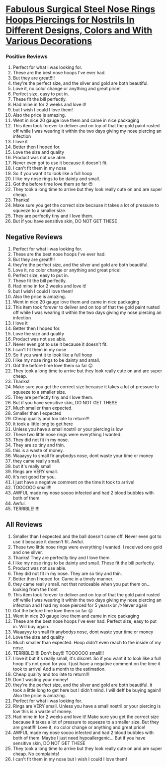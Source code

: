 # [Fabulous Surgical Steel Nose Rings Hoops Piercings for Nostrils In Different Designs, Colors and With Various Decorations](https://products.checkmycream.com/products/Fabulous-Surgical-Steel-Nose-Rings-Hoops-Piercings-for-Nostrils-In-Different-Designs-Colors-and-With-Various-Decorations.html)

### Positive Reviews

<ol>
      <li>Perfect for what i was looking for.</li>
      <li>These are the best nose hoops I&#x27;ve ever had.</li>
      <li>But they are great!!!!</li>
      <li>they&#x27;re the perfect size, and the silver and gold are both beautiful.</li>
      <li>Love it, no color change or anything and great price!</li>
      <li>Perfect size, easy to put in.</li>
      <li>These fit the bill perfectly.</li>
      <li>Had mine in for 2 weeks and love it!</li>
      <li>but I wish I could I love them!</li>
      <li>Also the price is amazing.</li>
      <li>Went in nice 20 gauge love them and came in nice packaging</li>
      <li>This item took forever to deliver and on top of that the gold paint rusted off while I was wearing it within the two days giving my nose piercing an infection</li>
      <li>I love it</li>
      <li>Better then I hoped for.</li>
      <li>Love the size and quality</li>
      <li>Product was not use able.</li>
      <li>Never even got to use it because it doesn&#x27;t fit.</li>
      <li>I can&#x27;t fit them in my nose</li>
      <li>So if you want it to look like a full hoop</li>
      <li>I like my nose rings to be dainty and small.</li>
      <li>Got the before time love them so far 😍</li>
      <li>They took a long time to arrive but they look really cute on and are super cheap.</li>
      <li>Thanks!</li>
      <li>Make sure you get the correct size because it takes a lot of pressure to squeeze to a smaller size.</li>
      <li>They are perfectly tiny and I love them.</li>
      <li>But if you have sensitive skin, DO NOT GET THESE</li>
</ol>


<h2>Negative Reviews</h2>
<ol>
<li> Perfect for what i was looking for.</li>
<li> These are the best nose hoops I&#x27;ve ever had.</li>
<li> But they are great!!!!</li>
<li> they&#x27;re the perfect size, and the silver and gold are both beautiful.</li>
<li> Love it, no color change or anything and great price!</li>
<li> Perfect size, easy to put in.</li>
<li> These fit the bill perfectly.</li>
<li> Had mine in for 2 weeks and love it!</li>
<li> but I wish I could I love them!</li>
<li> Also the price is amazing.</li>
<li> Went in nice 20 gauge love them and came in nice packaging</li>
<li> This item took forever to deliver and on top of that the gold paint rusted off while I was wearing it within the two days giving my nose piercing an infection</li>
<li> I love it</li>
<li> Better then I hoped for.</li>
<li> Love the size and quality</li>
<li> Product was not use able.</li>
<li> Never even got to use it because it doesn&#x27;t fit.</li>
<li> I can&#x27;t fit them in my nose</li>
<li> So if you want it to look like a full hoop</li>
<li> I like my nose rings to be dainty and small.</li>
<li> Got the before time love them so far 😍</li>
<li> They took a long time to arrive but they look really cute on and are super cheap.</li>
<li> Thanks!</li>
<li> Make sure you get the correct size because it takes a lot of pressure to squeeze to a smaller size.</li>
<li> They are perfectly tiny and I love them.</li>
<li> But if you have sensitive skin, DO NOT GET THESE</li>
<li> Much smaller than expected.</li>
<li> Smaller than I expected</li>
<li> Cheap quality and too late to return!!!</li>
<li> it took a little long to get here</li>
<li> Unless you have a small nostril or your piercing is low</li>
<li> These two little nose rings were everything I wanted.</li>
<li> They did not fit in my nose.</li>
<li> They are so tiny and thin.</li>
<li> this is a waste of money.</li>
<li> Waaayyy to small fir anybodys nose, dont waste your time or money</li>
<li> they came really small.</li>
<li> but it&#x27;s really small</li>
<li> Rings are VERY small.</li>
<li> it&#x27;s not good for you.</li>
<li> I just have a negative comment on the time it took to arrive!</li>
<li> TOOOOOO small!!!</li>
<li> AWFUL made my nose soooo infected and had 2 blood bubbles with both of them.</li>
<li> Awful.</li>
<li> TERRIBLE!!!!!</li>
</ol>

<h2>All Reviews</h2>

<ol>
    <li> Smaller than I expected and the ball doesn&#x27;t come off. Never even got to use it because it doesn&#x27;t fit. Awful.</li>
    <li> These two little nose rings were everything I wanted. I received one gold and one silver.</li>
    <li> Thanks! They are perfectly tiny and I love them.</li>
    <li> I like my nose rings to be dainty and small. These fit the bill perfectly.</li>
    <li> Product was not use able.</li>
    <li> They did not fit in my nose. They are so tiny and thin.</li>
    <li> Better then I hoped for. Came in a timely manner.</li>
    <li> they came really small. not that noticeable when you put them on... looking from the front</li>
    <li> This item took forever to deliver and on top of that the gold paint rusted off while I was wearing it within the two days giving my nose piercing an infection and I had my nose pierced for 5 years&lt;br /&gt;Never again</li>
    <li> Got the before time love them so far 😍</li>
    <li> Went in nice 20 gauge love them and came in nice packaging</li>
    <li> These are the best nose hoops I&#x27;ve ever had. Perfect size, easy to put in. Will buy again.</li>
    <li> Waaayyy to small fir anybodys nose, dont waste your time or money</li>
    <li> Love the size and quality</li>
    <li> Much smaller than expected. Hoop didn&#x27;t even reach to the inside of my nose.</li>
    <li> TERRIBLE!!!!! Don&#x27;t buy!!! TOOOOOO small!!!</li>
    <li> I love it but it&#x27;s really small, it&#x27;s discret. So if you want it to look like a full hoop it&#x27;s not good for you. I just have a negative comment on the time it took to arrive! Add a month to the estimation.</li>
    <li> Cheap quality and too late to return!!!</li>
    <li> Don&#x27;t wasting your money!</li>
    <li> they&#x27;re the perfect size, and the silver and gold are both beautiful. it took a little long to get here but I didn&#x27;t mind. I will deff be buying again!! Also the price is amazing.</li>
    <li> Perfect for what i was looking for.</li>
    <li> Rings are VERY small. Unless you have a small nostril or your piercing is low this is a waste of money.</li>
    <li> Had mine in for 2 weeks and love it! Make sure you get the correct size because it takes a lot of pressure to squeeze to a smaller size. But they are great!!!! Love it, no color change or anything and great price!</li>
    <li> AWFUL made my nose soooo infected and had 2 blood bubbles with both of them. Maybe I just need hypoallergenic... But if you have sensitive skin, DO NOT GET THESE</li>
    <li> They took a long time to arrive but they look really cute on and are super cheap. No complaints!</li>
    <li> I can&#x27;t fit them in my nose but I wish I could I love them!</li>
</ol>




